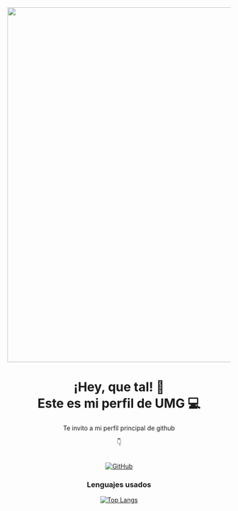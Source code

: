 <div id="header" align="center">
  <img src="https://github.com/danielumg22-269/danielumg22-269/blob/main/banner-umg.png" width="800"/>
</div>
<h1 id="welcome" align="center">
  ¡Hey, que tal! 👋<br>
  Este es mi perfil de UMG 💻
</h1>

<div id="badges" align="center">
<p>Te invito a mi perfil principal de github</p>
<span>👇</span>
<br><br>

[![GitHub](https://img.shields.io/badge/GitHub-100000?style=for-the-badge&logo=github&logoColor=white)](https://github.com/Noriega402/)
  
  ### Lenguajes usados
  [![Top Langs](https://github-readme-stats.vercel.app/api/top-langs/?username=DanielNoriegaUMG&layout=compact)](https://github.com/DanielNoriegaUMG/)

</div>
